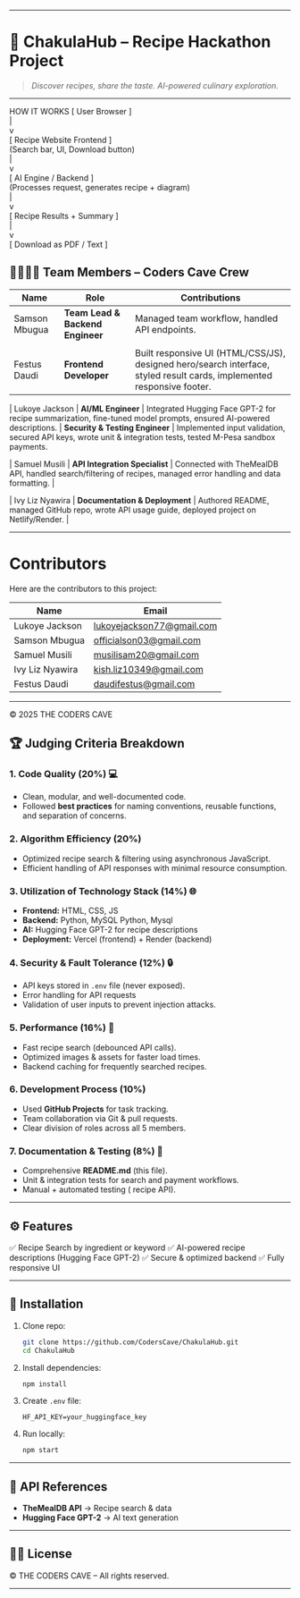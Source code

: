 
---

# 🍲 ChakulaHub – Recipe Hackathon Project

> *Discover recipes, share the taste. AI-powered culinary exploration.*

---

HOW IT WORKS 
 [ User Browser ]  
       |  
       v  
 [ Recipe Website Frontend ]  
 (Search bar, UI, Download button)  
       |  
       v  
 [ AI Engine / Backend ]  
 (Processes request, generates recipe + diagram)  
       |  
       v  
 [ Recipe Results + Summary ]  
       |  
       v  
 [ Download as PDF / Text ]  


## 👨‍👩‍👧‍👦 Team Members – Coders Cave Crew

| Name  | Role                             | Contributions                                                                                                          |
| ----- | -------------------------------- | ---------------------------------------------------------------------------------------------------------------------- |
|  Samson Mbugua | **Team Lead & Backend Engineer** | Managed team workflow, handled API endpoints. 
            |
|  Festus Daudi | **Frontend Developer**           | Built responsive UI (HTML/CSS/JS), designed hero/search interface, styled result cards, implemented responsive footer. |

| Lukoye Jackson | **AI/ML Engineer**               | Integrated Hugging Face GPT-2 for recipe summarization, fine-tuned model prompts, ensured AI-powered descriptions.     |
                   **Security & Testing Engineer**  | Implemented input validation, secured API keys, wrote unit & integration tests, tested M-Pesa sandbox payments.  

| Samuel Musili | **API Integration Specialist**   | Connected with TheMealDB API, handled search/filtering of recipes, managed error handling and data formatting.         |

| Ivy Liz Nyawira | **Documentation & Deployment**   | Authored README, managed GitHub repo, wrote API usage guide, deployed project on Netlify/Render.                       |

---

# Contributors  
Here are the contributors to this project:  

| Name               | Email                         |
|--------------------|-------------------------------|
| Lukoye Jackson     | lukoyejackson77@gmail.com     |
| Samson Mbugua      | officialson03@gmail.com       |
| Samuel Musili      | musilisam20@gmail.com         |
| Ivy Liz Nyawira    | kish.liz10349@gmail.com       |
| Festus Daudi       | daudifestus@gmail.com         |

---

© 2025 THE CODERS CAVE  

## 🏆 Judging Criteria Breakdown

### 1. **Code Quality (20%)** 💻

* Clean, modular, and well-documented code.
* Followed **best practices** for naming conventions, reusable functions, and separation of concerns.

### 2. **Algorithm Efficiency (20%)** 

* Optimized recipe search & filtering using asynchronous JavaScript.
* Efficient handling of API responses with minimal resource consumption.

### 3. **Utilization of Technology Stack (14%)** 🌐

* **Frontend:** HTML, CSS, JS
* **Backend:** Python, MySQL
Python, Mysql
* **AI:** Hugging Face GPT-2 for recipe descriptions
* **Deployment:** Vercel (frontend) + Render (backend)

### 4. **Security & Fault Tolerance (12%)** 🔒

* API keys stored in `.env` file (never exposed).
* Error handling for API requests
* Validation of user inputs to prevent injection attacks.

### 5. **Performance (16%)** 🚀

* Fast recipe search (debounced API calls).
* Optimized images & assets for faster load times.
* Backend caching for frequently searched recipes.

### 6. **Development Process (10%)** 

* Used **GitHub Projects** for task tracking.
* Team collaboration via Git & pull requests.
* Clear division of roles across all 5 members.

### 7. **Documentation & Testing (8%)** 📖

* Comprehensive **README.md** (this file).
* Unit & integration tests for search and payment workflows.
* Manual + automated testing ( recipe API).

---

## ⚙️ Features

✅ Recipe Search by ingredient or keyword
✅ AI-powered recipe descriptions (Hugging Face GPT-2)
✅ Secure & optimized backend
✅ Fully responsive UI

---

## 🚀 Installation

1. Clone repo:

   ```bash
   git clone https://github.com/CodersCave/ChakulaHub.git
   cd ChakulaHub
   ```

2. Install dependencies:

   ```bash
   npm install
   ```

3. Create `.env` file:

   ```
   HF_API_KEY=your_huggingface_key
   
   ```
4. Run locally:

   ```bash
   npm start
   ```

---

## 📡 API References

* **TheMealDB API** → Recipe search & data
* **Hugging Face GPT-2** → AI text generation

---

## 👨‍⚖️ License

© THE CODERS CAVE – All rights reserved.

---

